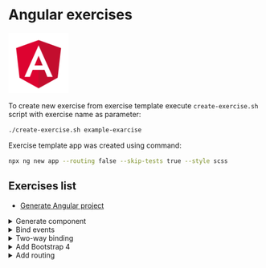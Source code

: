 <!---
<details>
<summary>Summary</summary>

Details
---
</details>
-->

<!---
Exercise format:
- title
  - task
  - project name
  - solution
    - steps
-->
# Angular exercises

<img src="./angular-logo.png" alt="angular-logo" width="120"/>

To create new exercise from exercise template execute `create-exercise.sh` script with exercise name as parameter:

```bash
./create-exercise.sh example-exarcise
```

Exercise template app was created using command:
```bash
npx ng new app --routing false --skip-tests true --style scss
```

## Exercises list

- [Generate Angular project](/generate-angular-project)

<!--- -->

<details>
<summary>Generate component</summary>

**Task:** generate component without test files

**Project**: `generate-compent`

<details>
<summary>Solution</summary>

```bash
ng g c user --skip-tests true
```
</details>

---
</details>

<!--- -->

<details>
<summary>Bind events</summary>

**Task**
- create application with text `Default text` and button
- when user clicks on button text should be changed to `Changed text`

**Project**: `bind-events`

<details>
<summary>Solution</summary>

<details>
<summary>Create property in component with default text</summary>

```diff
export class AppComponent {
+ text: string = 'Default text'
}
```
</details>

<details>
<summary>Output property to the template using interpolation</summary>

```diff
+ Text: {{text}}
```
</details>

<details>
<summary>Create method in component that will change text in property</summary>

```diff
export class AppComponent {
...
+ changeText() {
+   this.text = 'Custom text'
+ }
}
```
</details>

<details>
<summary>Create button in template</summary>

```
<button>Change text</button>
```
</details>

<details>
<summary>Bind button's <code>click</code> event to method that changes property value</summary>

```
<button (click)="changeText()">Change text</button>
```
</details>

</details>

---
</details>

<!--- -->

<details>
<summary>Two-way binding</summary>

**Task**
- create application with text `Default text`, input field and button
- text on page and in the input field should be synchronized
  - when user changes text in the input field, text on page should be changed also
- when user clicks on a button, text on page and in input field should be changed to `Default text`
- use banana-syntax for two-way binding

**Project**: `two-way-binding`

<details>
<summary>Solution</summary>

<details>
<summary>Create property in component with default text</summary>

```diff
export class AppComponent {
+ text: string = 'Default text'
}
```
</details>

<details>
<summary>Output property to the template using interpolation</summary>

```diff
+ Text: {{text}}
```
</details>

<details>
<summary>Create method in component that will sets default text to property</summary>

```diff
export class AppComponent {
...
+ setDefaultText() {
+   this.text = 'Default text'
+ }
}
```
</details>

<details>
<summary>Create button in template</summary>

```
<button>Set default text</button>
```
</details>

<details>
<summary>Bind button's <code>click</code> event to method that sets default text to property</summary>

```
<button (click)="setDefaultText()">Set default text</button>
```
</details>

<details>
<summary>Add text field</summary>

```
<input type="text"/>
```
</details>

<details>
<summary>Import <code>FormsModule</code> to use banana-syntax for two-way binding</summary>

```diff
+ import {FormsModule} from '@angular/forms';

@NgModule({
  ...
  imports: [
    BrowserModule,
+   FormsModule
  ],
  ...
})
```
</details>

<details>
<summary>use <code>ngModel</code> directive with input for two-way binding</summary>

```
<input [(ngModel)]="text" type="text"></input>
```
</details>

</details>

---
</details>

<details>
<summary>Add Bootstrap 4</summary>

**Task:** add Bootstrap 4 to project

**Project**: `add-bootstrap-4`

<details>
<summary>Solution</summary>

<details>
<summary>Install dependencies</summary>

```bash
npm i bootstrap@4.5.3 popper.js@1.16.1 jquery@3.5.1
```
</details>

<details>
<summary>Add Bootstrap styles</summary>

Add styles to `angular.json` using path `projects.app.architect.build.options.styles`
```diff
"styles": [
  "src/styles.scss",
+ "./node_modules/bootstrap/dist/css/bootstrap.min.css"
],
```
</details>

<details>
<summary>Add JQuery and Bootstrap scripts</summary>

Add styles to `angular.json` using path `projects.app.architect.build.options.scripts`
```diff
"scripts": [
+ "./node_modules/jquery/dist/jquery.min.js",
+ "./node_modules/bootstrap/dist/js/bootstrap.min.js"
],
```
</details>

</details>

---
</details>

<details>
<summary>Add routing</summary>

**Task:**
- add routing to project
- add a header with links `Home`, `About`
- when user clicks on `Home` link it should be redirected to `Home` page with `/` url
- when user clicks on `About` link it should be redirected to `About` page with `/about` url
- show list of products on the `Home` page
  - user should have sorting options: by price, by name
  - when user clicks on the product, product details should be shown on page with `/products/:id` url
  - on the page with product details should be `Products list` button;
    - when user clicks on `Products list` button it should be redirected to products list
- when users inputs wrong url `Not found` page should be shown

**Project**:
- `routing`
- note: `0-start` project was generated without routing:
  ```bash
  npx ng new app --routing false --skip-tests true --style scss
  ```

<details>
<summary>Solution</summary>

<details>
<summary>Add routes configuration to the project</summary>

<details>
<summary>Generate <code>AppRouting</code> module</summary>

```bash
ng g m app-routing --flat true
```
</details>

<details>
<summary>Configure routes in <code>AppRouting</code> module</summary>

```diff
import { NgModule } from '@angular/core';
- import { CommonModule } from '@angular/common';
+ import { Routes, RouterModule } from '@angular/router';
+ const routes: Routes = [];
@NgModule({
- declarations: [],
- imports: [CommonModule]
+ imports: [RouterModule.forRoot(routes)],
+ exports: [RouterModule]
})
export class AppRoutingModule { }
```
</details>

<details>
<summary>Import <code>AppRouting</code> module to <code>App</code> module</summary>


</details>
</details>

<details>
<summary>Create service for persisting products</summary>

```bash
ng g s product
```

```typescript
import {Injectable} from '@angular/core';

class Product {
  id: number
  title: string
  price: number
}

@Injectable({
  providedIn: 'root'
})
export class ProductService {
  private products: Product[] = [
    {id: 1, title: 'car', price: 100},
    {id: 2, title: 'door', price: 10}
  ]

  getAllProducts(): Product[] {
    return [...this.products]
  }

  getProductById(id: number): Product {
    return this.products.find(product => product.id === id)
  }
}
```

</details>

<details>
<summary>Add top level components</summary>

```bash
ng g c home
ng g c about
ng g c product-list
ng g c prosuct-details
```

</details>

<details>
<summary>Add routes to <code>AppRouting</code> module</summary>

**Don't use slashes in `path`**
```typescript
const routes: Routes = [
  {
    path: '',
    component: HomeComponent
  },
  {
    path: 'about',
    component: AboutComponent
  }
]
```
</details>

<details>
<summary>Add router outlet to <code>App</code> component</summary>

```http
<router-outlet></router-outler>
```
</details>

<details>
<summary>Add links to components to <code>App</code> page</summary>

- use slashes
- you can omit `href` attribute
```html
<ul>
  <li><a routerLink="/">Home</a></li>
  <li><a routerLink="/about">About</a></li>
</ul>
```
</details>

<details>
<summary>Add child routes</summary>

```javascript
{
  path: '',
  component: HomeComponent,
  children: [
    {path: '', component: ProductListComponent},
    {path: 'products/:id', component: ProductDetailComponent},
  ]
}
```
</details>


<details>
<summary>List products on the <code>ProductList</code> component</summary>

<details>
<summary>Inject <code>ProductService</code> into <code>ProductList</code> component</summary>

```typescript
constructor(public productService: ProductService) { }
```
</details>

<details>
<summary>Use <code>ProductService</code> to list products</summary>

```html
<ul>
  <li *ngFor="let product of productService.getAllProducts()">
    <a [routerLink]="['/product', product.id]">{{product.title}}</a>
  </li>
</ul>
```
</details>

<details>
<summary>Add products sorting</summary>

- add link with query parameter:
  ```html
  <a routerLink="/" [queryParams]="{sorting: 'price'}">by price</a>
  ```
- subscribe to `ActivatedRoute.quaryParams`.
</details>

</details>

<details>
<summary>Show product details</summary>

Use `ActivatedRoute` and `ProductService`

```typescript
constructor(
  public activatedRoute: ActivatedRoute,
  public productService: ProductService,
) { }
ngOnInit(): void {
  this.activatedRoute.params.subscribe(params => {
    this.product = this.productService.getProductById(Number.parseInt(params['id']))
  });
}
```

For `Go to Home` button:
- inject `Router`
- use `router.navigate([])` method
</details>

<details>
<summary>Add Not Found page</summary>

- add route with `**` path
</details>

</details>

---
</details>

